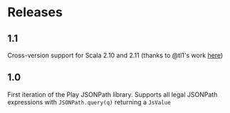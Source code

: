 Releases
=====================================

## 1.1

Cross-version support for Scala 2.10 and 2.11 (thanks to @tl1's work [here](https://github.com/josephpconley/play-jsonpath/pull/3)) 

## 1.0

First iteration of the Play JSONPath library.  Supports all legal JSONPath expressions with `JSONPath.query(q)` returning a `JsValue`